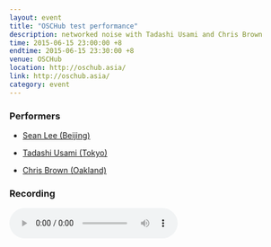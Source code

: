 ```yaml
---
layout: event
title: "OSCHub test performance"
description: networked noise with Tadashi Usami and Chris Brown
time: 2015-06-15 23:00:00 +8
endtime: 2015-06-15 23:30:00 +8
venue: OSCHub
location: http://oschub.asia/
link: http://oschub.asia/
category: event
---
```



### Performers

* [Sean Lee (Beijing)](http://notimportant.org)

* [Tadashi Usami (Tokyo)](http://oschub.asia/weblog/)

* [Chris Brown (Oakland)](http://www.cbmuse.com/)

### Recording

<audio src="{{site.cdn_path}}oschub-20150615.mp3" controls="">
</audio>
